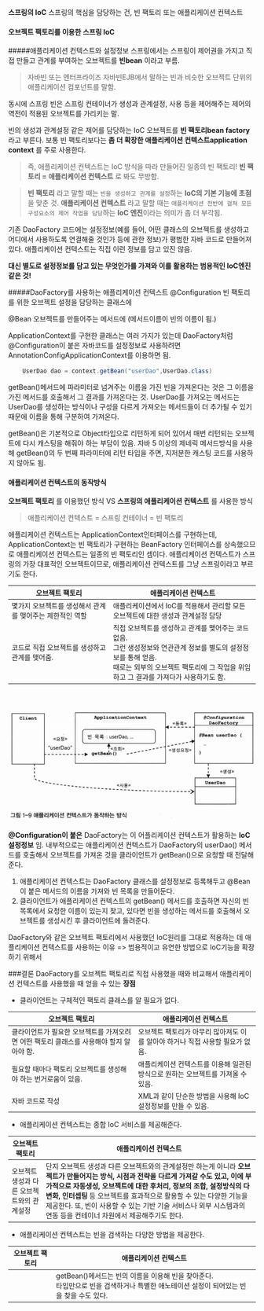 **스프링의 IoC**
스프링의 핵심을 담당하는 건, 빈 팩토리 또는 애플리케이션 컨텍스트

#### 오브젝트 팩토리를 이용한 스프링 IoC

#####애플리케이션 컨텍스트와 설정정보
스프링에서는
스프링이 제어권을 가지고 직접 만들고 관계를 부여하는 오브젝트를 **빈bean** 이라고 부름.
> 자바빈 또는 엔터프라이즈 자바빈EJB에서 말하는 빈과 비슷한 오브젝트 단위의 애플리케이션 컴포넌트를 말함.

동시에 스프링 빈은 스프링 컨테이너가 생성과 관계설정, 사용 등을 제어해주는 제어의 역전이 적용된 오브젝트를 가리키는 말.

빈의 생성과 관계설정 같은 제어를 담당하는 IoC 오브젝트를 **빈 팩토리bean factory** 라고 부른다.
보통 빈 팩토리보다는 **좀 더 확장한 애플리케이션 컨텍스트application context** 를 주로 사용한다.
> 즉, 애플리케이션 컨텍스트는 IoC 방식을 따라 만들어진 일종의 빈 팩토리!
> **빈 팩토리 = 애플리케이션 컨텍스트** 로 봐도 무방함.

> **빈 팩토리** 라고 말할 때는 ```빈을 생성하고 관계를 설정```하는 **IoC의 기본 기능에 초점** 을 맞춘 것.
> **애플리케이션 컨텍스트** 라고 말할 때는 ```애플리케이션 전반에 걸쳐 모든 구성요소의 제어 작업을 담당```하는 **IoC 엔진**이라는 의미가 좀 더 부각됨.

기존 DaoFactory 코드에는 설정정보(예를 들어, 어떤 클래스의 오브젝트를 생성하고 어디에서 사용하도록 연결해줄 것인가 등에 관한 정보)가 평범한 자바 코드로 만들어져 있다.
애플리케이션 컨텍스트는 직접 이런 정보를 담고 있진 않음.

**대신 별도로 설정정보를 담고 있는 무엇인가를 가져와 이를 활용하는 범용적인 IoC엔진 같은 것!**


#####DaoFactory를 사용하는 애플리케이션 컨텍스트
@Configuration
빈 팩토리를 위한 오브젝트 설정을 담당하는 클래스에

@Bean
오브젝트를 만들어주는 메서드에
(메서드이름이 빈의 이름이 됨.)

ApplicationContext를 구현한 클래스는 여러 가지가 있는데 DaoFactory처럼 @Configuration이 붙은
자바코드를 설정정보로 사용하려면 AnnotationConfigApplicationContext를 이용하면 됨.

```java
    UserDao dao = context.getBean("userDao",UserDao.class)
```
getBean()메서드에 파라미터로 넘겨주는 이름을 가진 빈을 가져온다는 것은
그 이름을 가진 메서드를 호출해서 그 결과를 가져온다는 것.
UserDao를 가져오는 메서드는 UserDao를 생성하는 방식이나 구성을 다르게 가져오는 메서드들이 더 추가될 수 있기 때문에
이름을 통해 구분하여 가져온다.

getBean()은 기본적으로 Object타입으로 리턴하게 되어 있어서 매번 리턴되는 오브젝트에 다시 캐스팅을 해줘야 하는 부담이 있음.
자바 5 이상의 제네릭 메서드방식을 사용해 getBean()의 두 번째 파라미터에 리턴 타입을 주면, 지저분한 캐스팅 코드를 사용하지 않아도 됨.

#### 애플리케이션 컨텍스트의 동작방식
**오브젝트 팩토리** 를 이용했던 방식 VS **스프링의 애플리케이션 컨텍스트** 를 사용한 방식

> 애플리케이션 컨텍스트 = 스프링 컨테이너 = 빈 팩토리

애플리케이션 컨텍스트는 ApplicationContext인터페이스를 구현하는데,
ApplicationContext는 빈 팩토리가 구현하는 BeanFactory 인터페이스를 상속했으므로
애플리케이션 컨텍스트는 일종의 빈 팩토리인 셈이다.
애플리케이션 컨텍스트가 스프링의 가장 대표적인 오브젝트이므로, 애플리케이션 컨텍스트를 그냥 스프링이라고 부르기도 한다.

| 오브젝트 팩토리   | 애플리케이션 컨텍스트  |
|---|---|
| 몇가지 오브젝트를 생성해서 관계를 맺어주는 제한적인 역할 | 애플리케이션에서 IoC를 적용해서 관리할 모든 오브젝트에 대한 생성과 관계설정 담당	|
| 코드로 직접 오브젝트를 생성하고 관계를 맺어줌. | 직접 오브젝트를 생성하고 관계를 맺어주는 코드 없음. <br> 그런 생성정보와 연관관계 정보를 별도의 설정정보를 통해 얻음.<br> 때로는 외부의 오브젝트 팩토리에 그 작업을 위임하고 그 결과를 가져다가 사용하기도 함. |

<br><br>
![Application Context](../images/application_context.PNG)

**@Configuration이 붙은** DaoFactory는 이 어플리케이션 컨텍스트가 활용하는 **IoC 설정정보** 임.
내부적으로는 애플리케이션 컨텍스트가 DaoFactory의 userDao() 메서드를 호출해서 오브젝트를 가져온 것을 클라이언트가 getBean()으로 요청할 때 전달해준다.

1. 애플리케이션 컨텍스트는 DaoFactory 클래스를 설정정보로 등록해두고 @Bean이 붙은 메서드의 이름을 가져와 빈 목록을 만들어둔다.
2. 클라이언트가 애플리케이션 컨텍스트의 getBean() 메서드를 호출하면 자신의 빈 목록에서 요청한 이름이 있는지 찾고,
있다면 빈을 생성하는 메서드를 호출해서 오브젝트를 생성시킨 후 클라이언트에 돌려준다.

DaoFactory와 같은 오브젝트 팩토리에서 사용했던 IoC원리를 그대로 적용하는 데 애플리케이션 컨텍스트를 사용하는 이유
=> 범용적이고 유연한 방법으로 IoC기능을 확장하기 위해서

###결론
DaoFactory를 오브젝트 팩토리로 직접 사용했을 때와 비교해서 애플리케이션 컨텍스트를 사용했을 때 얻을 수 있는 **장점**
- 클라이언트는 구체적인 팩토리 클래스를 알 필요가 없다.

| 오브젝트 팩토리   | 애플리케이션 컨텍스트  |
|---|---|
| 클라이언트가 필요한 오브젝트를 가져오려면 어떤 팩토리 클래스를 사용해야 할지 알아야 함.|오브젝트 팩토리가 아무리 많아져도 이를 알아야 하거나 직접 사용할 필요가 없음.|
|필요할 때마다 팩토리 오브젝트를 생성해야 하는 번거로움이 있음. | 애플리케이션 컨텍스트를 이용해 일관된 방식으로 원하는 오브젝트를 가져올 수 있음.|
|자바 코드로 작성|XML과 같이 단순한 방법을 사용해 IoC 설정정보를 만들 수 있음.|

- 애플리케이션 컨텍스트는 종합 IoC 서비스를 제공해준다.

| 오브젝트 팩토리   | 애플리케이션 컨텍스트  |
|---|---|
|오브젝트 생성과 다른 오브젝트와의 관계설정 |단지 오브젝트 생성과 다른 오브젝트와의 관계설정만 하는게 아니라 **오브젝트가 만들어지는 방식, 시점과 전략을 다르게 가져갈 수도 있고, 이에 부가적으로 자동생성, 오브젝트에 대한 후처리, 정보의 조합, 설정방식의 다변화, 인터셉팅** 등 오브젝트를 효과적으로 활용할 수 있는 다양한 기능을 제공한다. 또, 빈이 사용할 수 있는 기반 기술 서비스나 외부 시스템과의 연동 등을 컨테이너 차원에서 제공해주기도 한다.|

- 애플리케이션 컨텍스트는 빈을 검색하는 다양한 방법을 제공한다.

| 오브젝트 팩토리   | 애플리케이션 컨텍스트  |
|---|---|
|| getBean()메서드는 빈의 이름을 이용해 빈을 찾아준다.<br>타입만으로 빈을 검색하거나 특별한 애노테이션 설정이 되어있는 빈을 찾을 수도 있다.|
